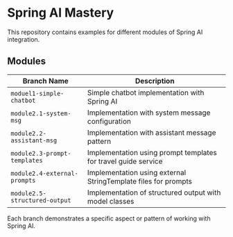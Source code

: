 # Spring AI Mastery

This repository contains examples for different modules of Spring AI integration.

## Modules

| Branch Name               | Description |
|---------------------------|-------------|
| `moduel1-simple-chatbot`  | Simple chatbot implementation with Spring AI |
| `module2.1-system-msg`    | Implementation with system message configuration |
| `module2.2-assistant-msg` | Implementation with assistant message pattern |
| `module2.3-prompt-templates` | Implementation using prompt templates for travel guide service |
| `module2.4-external-prompts` | Implementation using external StringTemplate files for prompts |
| `module2.5-structured-output` | Implementation of structured output with model classes |

Each branch demonstrates a specific aspect or pattern of working with Spring AI.
